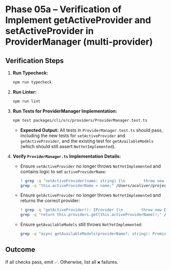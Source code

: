 # Phase 05a – Verification of Implement getActiveProvider and setActiveProvider in ProviderManager (multi-provider)

## Verification Steps

1.  **Run Typecheck:**
    ```bash
    npm run typecheck
    ```
2.  **Run Linter:**
    ```bash
    npm run lint
    ```
3.  **Run Tests for ProviderManager Implementation:**

    ```bash
    npm test packages/cli/src/providers/ProviderManager.test.ts
    ```
    - **Expected Output:** All tests in `ProviderManager.test.ts` should pass, including the new tests for `setActiveProvider` and `getActiveProvider`, and the existing test for `getAvailableModels` (which should still assert `NotYetImplemented`).

4.  **Verify `ProviderManager.ts` Implementation Details:**
    - Ensure `setActiveProvider` no longer throws `NotYetImplemented` and contains logic to set `activeProviderName`:
      ```bash
      ! grep -q "setActiveProvider(name: string) {\n        throw new Error('NotYetImplemented');" /Users/acoliver/projects/gemini-code/gemini-cli/packages/cli/src/providers/ProviderManager.ts
      grep -q "this.activeProviderName = name;" /Users/acoliver/projects/gemini-code/gemini-cli/packages/cli/src/providers/ProviderManager.ts
      ```
    - Ensure `getActiveProvider` no longer throws `NotYetImplemented` and returns the correct provider:
      ```bash
      ! grep -q "getActiveProvider(): IProvider {\n        throw new Error('NotYetImplemented');" /Users/acoliver/projects/gemini-code/gemini-cli/packages/cli/src/providers/ProviderManager.ts
      grep -q "return this.providers.get(this.activeProviderName)!;" /Users/acoliver/projects/gemini-code/gemini-cli/packages/cli/src/providers/ProviderManager.ts
      ```
    - Ensure `getAvailableModels` still throws `NotYetImplemented`:
      ```bash
      grep -q "async getAvailableModels(providerName?: string): Promise<any[]> {\n        throw new Error('NotYetImplemented');" /Users/acoliver/projects/gemini-code/gemini-cli/packages/cli/src/providers/ProviderManager.ts
      ```

## Outcome

If all checks pass, emit `✅`. Otherwise, list all `❌` failures.
